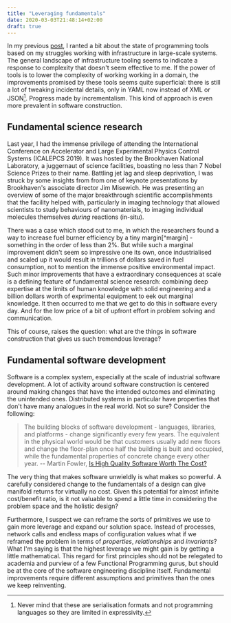 ```yaml
---
title: "Leveraging fundamentals"
date: 2020-03-03T21:48:14+02:00
draft: true
---
```


In my previous [post](/posts/02/the-right-details), I ranted a bit about the state of programming tools based on my struggles working with infrastructure in large-scale systems.
The general landscape of infrastructure tooling seems to indicate a response to complexity that doesn't seem effective to me.
If the power of tools is to lower the complexity of working working in a domain, the improvements promised by these tools seems quite superficial: there is still a lot of tweaking incidental details, only in YAML now instead of XML or JSON[^serialisation].
Progress made by incrementalism. This kind of approach is even more prevalent in software construction.

## Fundamental science research

Last year, I had the immense privilege of attending the International Conference on Accelerator and Large Experimental Physics Control Systems (ICALEPCS 2019).
It was hosted by the Brookhaven National Laboratory, a juggernaut of science facilities, boasting no less than 7 Nobel Science Prizes to their name.
Battling jet lag and sleep deprivation, I was struck by some insights from from one of keynote presentations by Brookhaven's associate director Jim Misewich. 
He was presenting an overview of some of the major breakthrough scientific accomplishments that the facility helped with, particularly in imaging technology that allowed scientists to study behaviours of nanomaterials, to imaging individual molecules themselves _during_ reactions (in-situ).

There was a case which stood out to me, in which the researchers found a way to increase fuel burner efficiency by a tiny margin[^margin] - something in the order of less than 2%.
But while such a marginal improvement didn't seem so impressive one its own, once industrialised and scaled up it would result in trillions of dollars saved in fuel consumption, not to mention the immense positive environmental impact.
Such minor improvements that have a extraordinary consequences at scale is a defining feature of fundamental science research: combining deep expertise at the limits of human knowledge with solid engineering and a billion dollars worth of exprimental equipment to eek out marginal knowledge.
It then occurred to me that we get to do this in software every day. And for the low price of a bit of upfront effort in problem solving and communication.

This of course, raises the question: what are the things in software construction that gives us such tremendous leverage?

## Fundamental software development

Software is a complex system, especially at the scale of industrial software development.
A lot of activity around software construction is centered around making changes that have the intended outcomes and eliminating the unintended ones.
Distributed systems in particular have properties that don't have many analogues in the real world.
Not so sure? Consider the following:

> The building blocks of software development - languages, libraries, and platforms - change significantly every few years. The equivalent in the physical world would be that customers usually add new floors and change the floor-plan once half the building is built and occupied, while the fundamental properties of concrete change every other year.
<label>-- Martin Fowler, [Is High Quality Software Worth The Cost?](https://martinfowler.com/articles/is-quality-worth-cost.html)</label>

The very thing that makes software unwieldly is what makes so powerful.
A carefully considered change to the fundamentals of a design can give manifold returns for virtually no cost.
Given this potential for almost infinite cost/benefit ratio, is it not valuable to spend a little time in considering the problem space and the holistic design?

Furthermore, I suspect we can reframe the sorts of primitives we use to gain more leverage and expand our solution space.
Instead of processes, network calls and endless maps of configuration values what if we reframed the problem in terms of _properties_, _relationships_ and _invariants_?
What I'm saying is that the highest leverage we might gain is by getting a little mathematical.
This regard for first principles should not be relegated to academia and purview of a few Functional Programming gurus, but should be at the core of the software engineering discipline itself.
Fundamental improvements require different assumptions and primitives than the ones we keep reinventing.


[^serialisation]: Never mind that these are serialisation formats and not programming languages so they are limited in expressivity.
